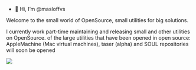 - 👋 Hi, I’m @masloffvs

Welcome to the small world of OpenSource, small utilities for big solutions.

I currently work part-time maintaining and releasing small and other utilities on OpenSource.
of the large utilities that have been opened in open source: AppleMachine (Mac virtual machines), taser (alpha) and SOUL repositories will soon be opened

<img src="https://github-readme-stats.vercel.app/api?username=masloffvs&show_icons=true&theme=transparent"/>
